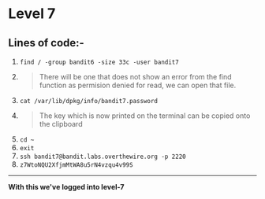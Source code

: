 # Level 7
## Lines of code:-
1. `find / -group bandit6 -size 33c -user bandit7`
2. > There will be one that does not show an error from the find function as permision denied for read, we can open that file.
3. `cat /var/lib/dpkg/info/bandit7.password`
4. > The key which is now printed on the terminal can be copied onto the clipboard
5. `cd ~`
6. `exit`
7. `ssh bandit7@bandit.labs.overthewire.org -p 2220`
8. `z7WtoNQU2XfjmMtWA8u5rN4vzqu4v99S`
---
**With this we've logged into level-7**
